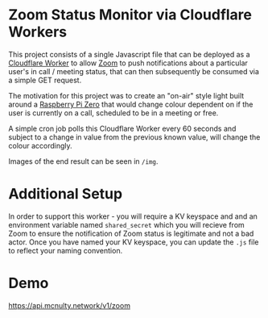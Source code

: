 # Zoom Status Monitor via Cloudflare Workers
This project consists of a single Javascript file that can be deployed as a [Cloudflare Worker](https://workers.cloudflare.com/) to allow [Zoom](https://zoom.us/) to push notifications about a particular user's in call / meeting status, that can then subsequently be consumed via a simple GET request.

The motivation for this project was to create an "on-air" style light built around a [Raspberry Pi Zero](https://www.raspberrypi.org/products/raspberry-pi-zero/) that would change colour dependent on if the user is currently on a call, scheduled to be in a meeting or free. 

A simple cron job polls this Cloudflare Worker every 60 seconds and subject to a change in value from the previous known value, will change the colour accordingly.

Images of the end result can be seen in `/img`.

# Additional Setup
In order to support this worker - you will require a KV keyspace and and an environment variable named `shared_secret` which you will recieve from Zoom to ensure the notification of Zoom status is legitimate and not a bad actor. Once you have named your KV keyspace, you can update the `.js` file to reflect your naming convention.

# Demo
https://api.mcnulty.network/v1/zoom